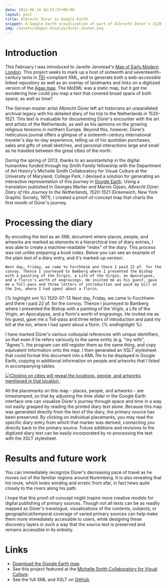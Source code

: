 ```yaml
---
date: 2013-06-14 16:51:57+00:00
layout: post
title: Albrecht Dürer in Google Earth
snippet: A Google Earth visualization of part of Albrecht Dürer's 1520 journey to the Netherlands.
img: /assets/images-display/durer_avatar.png
---
```


# Introduction


This February I was introduced to Janelle Jenstead's [Map of Early Modern London](http://mapoflondon.uvic.ca/). This project seeks to mark up a host of sixteenth and seventeenth-century texts in [TEI](http://www.tei-c.org/index.xml)-compliant XML, and to generate both a web-accessible linked repository as well as an overlay of landmarks and links on a digitized version of the [Agas map](http://mapoflondon.uvic.ca/map.htm). The MoEML was a static map, but it got me wondering how could you map a text that covered broad spans of both space, as well as time?

The German master artist Albrecht Dürer left art historians an unparalleled archival legacy with his detailed diary of his trip to the Netherlands in 1520-1521. This text is invaluable for documenting Dürer's encounter with the art and artists of the Netherlands, as well as his opinions on the growing religious tensions in northern Europe. Beyond this, however, Dürer’s meticulous journal offers a glimpse of a sixteenth-century international traveler's day-to-day experience, telling us of his quotidian purchases, sales and gifts of small sketches, and personal interactions large and small as he traveled between the great cities of the north.

During the spring of 2013, thanks to an assistantship in the digital humanities funded through my Smith Family fellowship with the Department of Art History's Michelle Smith Collaboratory for Visual Culture at the University of Maryland, College Park, I devised a solution for generating an interactive representation of this journey in [Google Earth](http://www.google.com/earth/index.html). Using a translation published in Georges Marlier and Marnix Gijsen, _Albrecht Dürer: Diary of His Journey to the Netherlands, 1520-1521_ (Greenwich, New York Graphic Society, 1971), I created a proof-of-concept map that charts the first month of Dürer's journey.


# Processing the diary


By encoding the text as an XML document where places, people, and artworks are marked as elements in a hierarchical tree of diary entries, I was able to create a machine-readable "index" of the diary. This process was not unlike preparing a book index. Below you can see an example of the plain text of a diary entry, and it's marked-up version:

	Next day, Friday, we came to Forchheim and there I paid 22 pf. for the convoy. Thence I journeyed to Bamberg where I presented the Bishop with a painting of the Virgin, a Life of the Virgin, an Apocalypse, and a florin's worth of engravings. He invited me as his guest, gave me a Toll-pass and three letters of introduction and paid my bill at the Inn, where I had spent about a florin.

{% highlight xml %}
<entry>
	<date>1520-07-13</date>
	<text><place id="Forchheim">Next day, Friday, we came to Forchheim and there I paid 22 pf. for the convoy.</place><place id="Bamberg"> Thence I journeyed to Bamberg where I presented <person id="GeorgSchenk">the Bishop</person> with a <artwork id="VirginPtg1">painting of the Virgin</artwork>, <artwork id="VirginCut1504">a Life of the Virgin</artwork>, <artwork id="ApocCut1498">an Apocalypse</artwork>, and <artwork id="MiscEng">a florin's worth of engravings</artwork>. He invited me as his guest, gave me a Toll-pass and three letters of introduction and paid my bill at the Inn, where I had spent about a florin.</place></text>
</entry>
{% endhighlight %}

I have marked Dürer's various colloquial references with unique identifiers, so that even if he refers variously to the same entity (e.g. "my wife", "Agnes"), the program can still register them as the same thing, and copy equivalent information onto the map. I then generated an XSLT stylesheet that could format this document into a KML file to be displayed in Google Earth, copying in additional information on people and artworks that I listed in accompanying tables.

[![Clicking on cities will reveal the locations, people, and artworks mentioned in that location. ](http://mlincoln.files.wordpress.com/2013/06/screen-shot-2013-06-14-at-8-37-55-am.png?w=625)](http://mlincoln.files.wordpress.com/2013/06/screen-shot-2013-06-14-at-8-37-55-am.png)

All the placemarks on this map - places, people, and artworks - are timestamped, so that by adjusting the time slider in the Google Earth interface one can visualize Dürer's journey through space and time in a way not easily grasped by reading the printed diary text alone. Because this map was generated directly from the text of the diary, the primary source has been preserved. By clicking on individual placemarks, you may read the specific diary entry from which that marker was derived, connecting you directly back to the primary source. Future additions and revisions to the digitized diary text can be easily incorporated by re-processing the text with the XSLT stylesheet.


# Results and future work


You can immediately recognize Dürer's decreasing pace of travel as he moves out of the familiar regions around Nuremberg. It is also revealing that his route, which looks winding and erratic from afar, in fact hews quite closely to the rivers along his path.

I hope that this proof-of-concept might inspire more creative models for digital publishing of primary sources. Though not all texts can be as readily mapped as Dürer's travelogue, visualizations of the contents, subjects, or geographical/temporal coverage of varied primary sources can help make them more immediately accessible to users, while designing these discovery layers in such a way that the source text is preserved and remains accessible in its entirety.

# Links

- [Download the Google Earth map](http://michellesmithcollaboratory.umd.edu/sites/michellesmithcollaboratory.umd.edu/files/Albrecht%20Durer%27s%20Trip%20to%20the%20Netherlands%20in%201520-1.kmz).
- See this project featured at the [Michelle Smith Collaboratory for Visual Culture](http://michellesmithcollaboratory.umd.edu/maps).
- See the full XML and XSLT on [GitHub](https://github.com/mdlincoln/durer/tree/master).